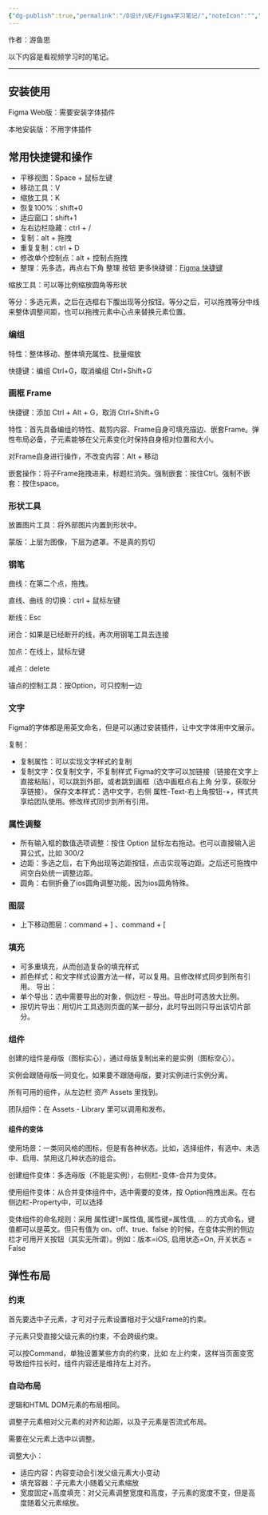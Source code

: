 ```yaml
---
{"dg-publish":true,"permalink":"/D设计/UE/Figma学习笔记/","noteIcon":"","created":"2024-03-05T13:46:48.662+08:00","updated":"2024-04-24T00:40:56.053+08:00"}
---
```



作者：游鱼思

以下内容是看视频学习时的笔记。

---

## 安装使用

Figma Web版：需要安装字体插件

本地安装版：不用字体插件

## 常用快捷键和操作
- 平移视图：Space + 鼠标左键
- 移动工具：V
- 缩放工具：K
- 恢复100%：shift+0
- 适应窗口：shift+1
- 左右边栏隐藏：ctrl + /
- 复制：alt + 拖拽
- 重复复制：ctrl + D
- 修改单个控制点：alt + 控制点拖拽
- 整理：先多选，再点右下角 整理 按钮
更多快捷键：[Figma 快捷键](https://www.cnblogs.com/sbgong/p/15652611.html)

缩放工具：可以等比例缩放圆角等形状

等分：多选元素，之后在选框右下腹出现等分按钮。等分之后，可以拖拽等分中线来整体调整间距，也可以拖拽元素中心点来替换元素位置。

### 编组

特性：整体移动、整体填充属性、批量缩放

快捷键：编组 Ctrl+G，取消编组 Ctrl+Shift+G

### 画框 Frame

快捷键：添加 Ctrl + Alt + G，取消 Ctrl+Shift+G

特性：首先具备编组的特性、裁剪内容、Frame自身可填充描边、嵌套Frame。弹性布局必备，子元素能够在父元素变化时保持自身相对位置和大小。

对Frame自身进行操作，不改变内容：Alt + 移动

嵌套操作：将子Frame拖拽进来，标题栏消失。强制嵌套：按住Ctrl。强制不嵌套：按住space。

### 形状工具

放置图片工具：将外部图片内置到形状中。

蒙版：上层为图像，下层为遮罩。不是真的剪切

### 钢笔

曲线：在第二个点，拖拽。

直线、曲线 的切换：ctrl + 鼠标左键

断线：Esc

闭合：如果是已经断开的线，再次用钢笔工具去连接

加点：在线上，鼠标左键

减点：delete

锚点的控制工具：按Option，可只控制一边

### 文字

Figma的字体都是用英文命名，但是可以通过安装插件，让中文字体用中文展示。

复制：

- 复制属性：可以实现文字样式的复制
- 复制文字：仅复制文字，不复制样式
Figma的文字可以加链接（链接在文字上直接粘贴），可以跳到外部，或者跳到画框（选中画框点右上角 分享，获取分享链接）。
保存文本样式：选中文字，右侧 属性-Text-右上角按钮-+，样式共享给团队使用。修改样式同步到所有引用。

### 属性调整
- 所有输入框的数值选项调整：按住 Option 鼠标左右拖动。也可以直接输入运算公式，比如 300/2
- 边距：多选之后，右下角出现等边距按钮，点击实现等边距。之后还可拖拽中间空白处统一调整边距。
- 圆角：右侧折叠了ios圆角调整功能，因为ios圆角特殊。
### 图层
- 上下移动图层：command + ] 、command + [
### 填充
- 可多重填充，从而创造复杂的填充样式
- 颜色样式：和文字样式设置方法一样，可以复用。且修改样式同步到所有引用。
导出：
- 单个导出：选中需要导出的对象，侧边栏 - 导出。导出时可选放大比例。
- 按切片导出：用切片工具选则页面的某一部分，此时导出则只导出该切片部分。
### 组件

创建的组件是母版（图标实心），通过母版复制出来的是实例（图标空心）。

实例会跟随母版一同变化，如果要不跟随母版，要对实例进行实例分离。

所有可用的组件，从左边栏 资产 Assets 里找到。

团队组件：在 Assets - Library 里可以调用和发布。

#### 组件的变体

使用场景：一类同风格的图标，但是有各种状态。比如，选择组件，有选中、未选中、启用、禁用这几种状态的组合。

创建组件变体：多选母版（不能是实例），右侧栏-变体-合并为变体。

使用组件变体：从合并变体组件中，选中需要的变体，按 Option拖拽出来。在右侧边栏-Property中，可以选择

变体组件的命名规则：采用 属性键1=属性值, 属性键=属性值, ... 的方式命名，键值都可以是英文。但只有值为 on、off、true、false 的时候，在变体实例的侧边栏才可用开关按钮（其实无所谓）。例如：版本=iOS, 启用状态=On, 开关状态 = False

## 弹性布局
### 约束

首先要选中子元素，才可对子元素设置相对于父级Frame的约束。

子元素只受直接父级元素的约束，不会跨级约束。

可以按Command，单独设置某些方向的约束，比如 左上约束，这样当页面变宽导致组件拉长时，组件内容还是维持左上对齐。

### 自动布局

逻辑和HTML DOM元素的布局相同。

调整子元素相对父元素的对齐和边距，以及子元素是否流式布局。

需要在父元素上选中以调整。

调整大小：

- 适应内容：内容变动会引发父级元素大小变动
- 填充容器：子元素大小随着父元素缩放
- 宽度固定+高度填充：对父元素调整宽度和高度，子元素的宽度不变，但是高度随着父元素缩放。